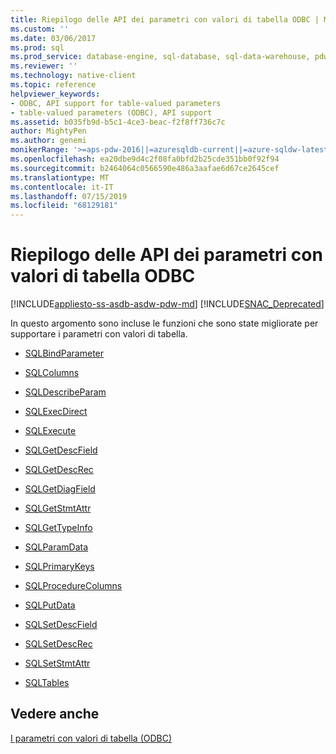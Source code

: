 ```yaml
---
title: Riepilogo delle API dei parametri con valori di tabella ODBC | Microsoft Docs
ms.custom: ''
ms.date: 03/06/2017
ms.prod: sql
ms.prod_service: database-engine, sql-database, sql-data-warehouse, pdw
ms.reviewer: ''
ms.technology: native-client
ms.topic: reference
helpviewer_keywords:
- ODBC, API support for table-valued parameters
- table-valued parameters (ODBC), API support
ms.assetid: b035fb9d-b5c1-4ce3-beac-f2f8ff736c7c
author: MightyPen
ms.author: genemi
monikerRange: '>=aps-pdw-2016||=azuresqldb-current||=azure-sqldw-latest||>=sql-server-2016||=sqlallproducts-allversions||>=sql-server-linux-2017||=azuresqldb-mi-current'
ms.openlocfilehash: ea20dbe9d4c2f08fa0bfd2b25cde351bb0f92f94
ms.sourcegitcommit: b2464064c0566590e486a3aafae6d67ce2645cef
ms.translationtype: MT
ms.contentlocale: it-IT
ms.lasthandoff: 07/15/2019
ms.locfileid: "68129181"
---
```

# <a name="odbc-table-valued-parameter-api-summary"></a>Riepilogo delle API dei parametri con valori di tabella ODBC
[!INCLUDE[appliesto-ss-asdb-asdw-pdw-md](../../includes/appliesto-ss-asdb-asdw-pdw-md.md)]
[!INCLUDE[SNAC_Deprecated](../../includes/snac-deprecated.md)]

  In questo argomento sono incluse le funzioni che sono state migliorate per supportare i parametri con valori di tabella.  
  
-   [SQLBindParameter](../../relational-databases/native-client-odbc-api/sqlbindparameter.md)  
  
-   [SQLColumns](../../relational-databases/native-client-odbc-api/sqlcolumns.md)  
  
-   [SQLDescribeParam](../../relational-databases/native-client-odbc-api/sqldescribeparam.md)  
  
-   [SQLExecDirect](../../relational-databases/native-client-odbc-api/sqlexecdirect.md)  
  
-   [SQLExecute](../../relational-databases/native-client-odbc-api/sqlexecute.md)  
  
-   [SQLGetDescField](../../relational-databases/native-client-odbc-api/sqlgetdescfield.md)  
  
-   [SQLGetDescRec](../../relational-databases/native-client-odbc-api/sqlgetdescrec.md)  
  
-   [SQLGetDiagField](../../relational-databases/native-client-odbc-api/sqlgetdiagfield.md)  
  
-   [SQLGetStmtAttr](../../relational-databases/native-client-odbc-api/sqlgetstmtattr.md)  
  
-   [SQLGetTypeInfo](../../relational-databases/native-client-odbc-api/sqlgettypeinfo.md)  
  
-   [SQLParamData](../../relational-databases/native-client-odbc-api/sqlparamdata.md)  
  
-   [SQLPrimaryKeys](../../relational-databases/native-client-odbc-api/sqlprimarykeys.md)  
  
-   [SQLProcedureColumns](../../relational-databases/native-client-odbc-api/sqlprocedurecolumns.md)  
  
-   [SQLPutData](../../relational-databases/native-client-odbc-api/sqlputdata.md)  
  
-   [SQLSetDescField](../../relational-databases/native-client-odbc-api/sqlsetdescfield.md)  
  
-   [SQLSetDescRec](../../relational-databases/native-client-odbc-api/sqlsetdescrec.md)  
  
-   [SQLSetStmtAttr](../../relational-databases/native-client-odbc-api/sqlsetstmtattr.md)  
  
-   [SQLTables](../../relational-databases/native-client-odbc-api/sqltables.md)  
  
## <a name="see-also"></a>Vedere anche  
 [I parametri con valori di tabella &#40;ODBC&#41;](../../relational-databases/native-client-odbc-table-valued-parameters/table-valued-parameters-odbc.md)  
  
  
